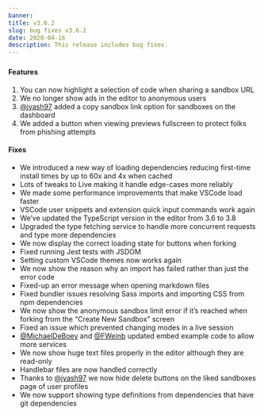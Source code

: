 ```yaml
---
banner:
title: v3.6.2
slug: bug fixes v3.6.2
date: 2020-04-16
description: This release includes bug fixes.
---
```


###

#### Features

1. You can now highlight a selection of code when sharing a sandbox URL
2. We no longer show ads in the editor to anonymous users
3. [@jyash97](https://github.com/codesandbox/codesandbox-client/pull/3886) added
   a copy sandbox link option for sandboxes on the dashboard
4. We added a button when viewing previews fullscreen to protect folks from
  phishing attempts

#### Fixes

- We introduced a new way of loading dependencies reducing first-time install
  times by up to 60x and 4x when cached
- Lots of tweaks to Live making it handle edge-cases more reliably
- We made some performance improvements that make VSCode load faster
- VSCode user snippets and extension quick input commands work again
- We’ve updated the TypeScript version in the editor from 3.6 to 3.8
- Upgraded the type fetching service to handle more concurrent requests and type more
  dependencies
- We now display the correct loading state for buttons when forking
- Fixed running Jest tests with JSDOM
- Setting custom VSCode themes now works again
- We now show the reason why an import has failed rather than just the error
  code
- Fixed-up an error message when opening markdown files
- Fixed bundler issues resolving Sass imports and importing CSS from npm
  dependencies
- We now show the anonymous sandbox limit error if it’s reached when forking
  from the “Create New Sandbox” screen
- Fixed an issue which prevented changing modes in a live session
- [@MichaelDeBoey](https://github.com/codesandbox/codesandbox-client/pull/3888)
  and [@FWeinb](https://github.com/codesandbox/codesandbox-client/pull/3871)
  updated embed example code to allow more services
- We now show huge text files properly in the editor although they are
  read-only
- Handlebar files are now handled correctly
- Thanks to
  [@jyash97](https://github.com/codesandbox/codesandbox-client/pull/3836) we now
  hide delete buttons on the liked sandboxes page of user profiles
- We now support showing type definitions from dependencies that have git dependencies
